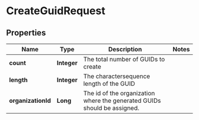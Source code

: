 
# CreateGuidRequest

## Properties
Name | Type | Description | Notes
------------ | ------------- | ------------- | -------------
**count** | **Integer** | The total number of GUIDs to create | 
**length** | **Integer** | The charactersequence length of the GUID | 
**organizationId** | **Long** | The id of the organization where the generated GUIDs should be assigned. | 



